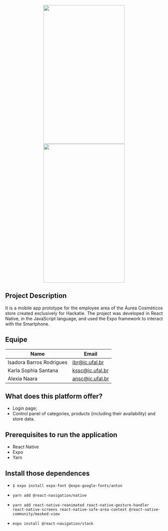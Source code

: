 <p align="center">
<span>
<img src="https://user-images.githubusercontent.com/62712545/99002017-91c64680-251a-11eb-8f76-49de1770ca78.PNG" width="260" height="443" />
</span>
<span>
<img src="https://user-images.githubusercontent.com/62712545/99002051-a1458f80-251a-11eb-8b22-8f0daad81c7b.PNG" width="260" height="443" />
</span>
</p>

## Project Description
<p align="justify">It is a mobile app prototype for the employee area of the Áurea Cosméticos store created exclusively for Hackatie. The project was developed in React Native, in the JavaScript language, and used the Expo framework to interact with the Smartphone.</p>

## Equipe
|Name|Email|
| -------- | -------- |
|Isadora Barros Rodrigues|ibr@ic.ufal.br|
|Karla Sophia Santana|kssc@ic.ufal.br|
|Alexia Naara |ansc@ic.ufal.br|

## What does this platform offer?
- Login page;
- Control panel of categories, products (including their availability) and store data.

## Prerequisites to run the application
- React Native
- Expo
- Yarn

## Install those dependences
- ```$ expo install expo-font @expo-google-fonts/anton```

- ```yarn add @react-navigation/native```

- ```yarn add react-native-reanimated react-native-gesture-handler react-native-screens react-native-safe-area-context @react-native-community/masked-view```

- ```expo install @react-navigation/stack```
